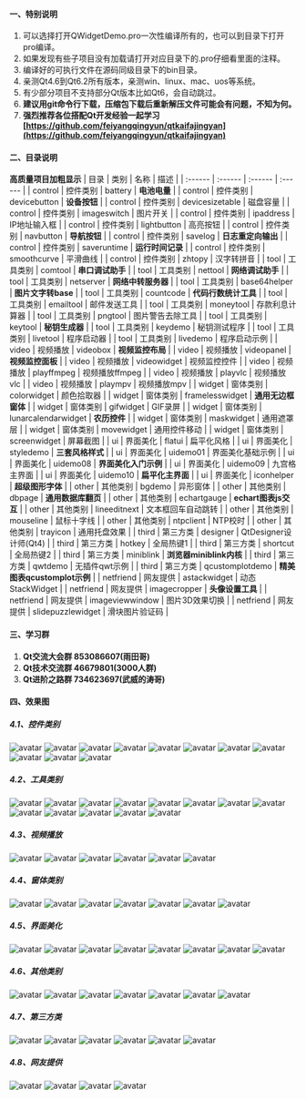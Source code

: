 ﻿#### 一、特别说明
1. 可以选择打开QWidgetDemo.pro一次性编译所有的，也可以到目录下打开pro编译。
2. 如果发现有些子项目没有加载请打开对应目录下的.pro仔细看里面的注释。
3. 编译好的可执行文件在源码同级目录下的bin目录。
4. 亲测Qt4.6到Qt6.2所有版本，亲测win、linux、mac、uos等系统。
5. 有少部分项目不支持部分Qt版本比如Qt6，会自动跳过。
6. **建议用git命令行下载，压缩包下载后重新解压文件可能会有问题，不知为何。**
8. **强烈推荐各位搭配Qt开发经验一起学习 [https://github.com/feiyangqingyun/qtkaifajingyan](https://github.com/feiyangqingyun/qtkaifajingyan)**

#### 二、目录说明
**高质量项目加粗显示**
| 目录 | 类别 | 名称 | 描述 |
| :------ | :------ | :------ | :------ |
| control | 控件类别 | battery | **电池电量** |
| control | 控件类别 | devicebutton | **设备按钮** |
| control | 控件类别 | devicesizetable | 磁盘容量 |
| control | 控件类别 | imageswitch | 图片开关 |
| control | 控件类别 | ipaddress | IP地址输入框 |
| control | 控件类别 | lightbutton | 高亮按钮 |
| control | 控件类别 | navbutton | **导航按钮** |
| control | 控件类别 | savelog | **日志重定向输出** |
| control | 控件类别 | saveruntime | **运行时间记录** |
| control | 控件类别 | smoothcurve | 平滑曲线 |
| control | 控件类别 | zhtopy | 汉字转拼音 |
| tool | 工具类别 | comtool | **串口调试助手** |
| tool | 工具类别 | nettool | **网络调试助手** |
| tool | 工具类别 | netserver | **网络中转服务器** |
| tool | 工具类别 | base64helper | **图片文字转base** |
| tool | 工具类别 | countcode | **代码行数统计工具** |
| tool | 工具类别 | emailtool | 邮件发送工具 |
| tool | 工具类别 | moneytool | 存款利息计算器 |
| tool | 工具类别 | pngtool | 图片警告去除工具 |
| tool | 工具类别 | keytool | **秘钥生成器** |
| tool | 工具类别 | keydemo | 秘钥测试程序 |
| tool | 工具类别 | livetool | 程序启动器 |
| tool | 工具类别 | livedemo | 程序启动示例 |
| video | 视频播放 | videobox | **视频监控布局** |
| video | 视频播放 | videopanel | **视频监控面板** |
| video | 视频播放 | videowidget | 视频监控控件 |
| video | 视频播放 | playffmpeg | 视频播放ffmpeg |
| video | 视频播放 | playvlc | 视频播放vlc |
| video | 视频播放 | plaympv | 视频播放mpv |
| widget | 窗体类别 | colorwidget | 颜色拾取器 |
| widget | 窗体类别 | framelesswidget | **通用无边框窗体** |
| widget | 窗体类别 | gifwidget | GIF录屏 |
| widget | 窗体类别 | lunarcalendarwidget | **农历控件** |
| widget | 窗体类别 | maskwidget | 通用遮罩层 |
| widget | 窗体类别 | movewidget | 通用控件移动 |
| widget | 窗体类别 | screenwidget | 屏幕截图 |
| ui | 界面美化 | flatui | 扁平化风格 |
| ui | 界面美化 | styledemo | **三套风格样式** |
| ui | 界面美化 | uidemo01 | 界面美化基础示例 |
| ui | 界面美化 | uidemo08 | **界面美化入门示例** |
| ui | 界面美化 | uidemo09 | 九宫格主界面 |
| ui | 界面美化 | uidemo10 | **扁平化主界面** |
| ui | 界面美化 | iconhelper | **超级图形字体** |
| other | 其他类别 | bgdemo | 异形窗体 |
| other | 其他类别 | dbpage | **通用数据库翻页** |
| other | 其他类别 | echartgauge | **echart图表js交互** |
| other | 其他类别 | lineeditnext | 文本框回车自动跳转 |
| other | 其他类别 | mouseline | 鼠标十字线 |
| other | 其他类别 | ntpclient | NTP校时 |
| other | 其他类别 | trayicon | 通用托盘效果 |
| third | 第三方类 | designer | QtDesigner设计师(Qt4) |
| third | 第三方类 | hotkey | 全局热键1 |
| third | 第三方类 | shortcut | 全局热键2 |
| third | 第三方类 | miniblink | **浏览器miniblink内核** |
| third | 第三方类 | qwtdemo | 无插件qwt示例 |
| third | 第三方类 | qcustomplotdemo | **精美图表qcustomplot示例** |
| netfriend | 网友提供 | astackwidget | 动态StackWidget |
| netfriend | 网友提供 | imagecropper | **头像设置工具** |
| netfriend | 网友提供 | imageviewwindow | 图片3D效果切换 |
| netfriend | 网友提供 | slidepuzzlewidget | 滑块图片验证码 |

#### 三、学习群
1. **Qt交流大会群 853086607(雨田哥)**
2. **Qt技术交流群 46679801(3000人群)**
3. **Qt进阶之路群 734623697(武威的涛哥)**

#### 四、效果图
##### 4.1、控件类别
![avatar](https://github.com/feiyangqingyun/QWidgetDemo/raw/master/control/0snap/battery.jpg)
![avatar](https://github.com/feiyangqingyun/QWidgetDemo/raw/master/control/0snap/devicebutton.jpg)
![avatar](https://github.com/feiyangqingyun/QWidgetDemo/raw/master/control/0snap/devicesizetable.jpg)
![avatar](https://github.com/feiyangqingyun/QWidgetDemo/raw/master/control/0snap/imageswitch.jpg)
![avatar](https://github.com/feiyangqingyun/QWidgetDemo/raw/master/control/0snap/ipaddress.jpg)
![avatar](https://github.com/feiyangqingyun/QWidgetDemo/raw/master/control/0snap/lightbutton.jpg)
![avatar](https://github.com/feiyangqingyun/QWidgetDemo/raw/master/control/0snap/navbutton.jpg)
![avatar](https://github.com/feiyangqingyun/QWidgetDemo/raw/master/control/0snap/savelog.jpg)
![avatar](https://github.com/feiyangqingyun/QWidgetDemo/raw/master/control/0snap/saveruntime.jpg)
![avatar](https://github.com/feiyangqingyun/QWidgetDemo/raw/master/control/0snap/smoothcurve.jpg)
![avatar](https://github.com/feiyangqingyun/QWidgetDemo/raw/master/control/0snap/zhtopy.jpg)

##### 4.2、工具类别
![avatar](https://github.com/feiyangqingyun/QWidgetDemo/raw/master/tool/0snap/comtool.jpg)
![avatar](https://github.com/feiyangqingyun/QWidgetDemo/raw/master/tool/0snap/nettool.jpg)
![avatar](https://github.com/feiyangqingyun/QWidgetDemo/raw/master/tool/0snap/netserver.jpg)
![avatar](https://github.com/feiyangqingyun/QWidgetDemo/raw/master/tool/0snap/netserver2.jpg)
![avatar](https://github.com/feiyangqingyun/QWidgetDemo/raw/master/tool/0snap/base64helper.jpg)
![avatar](https://github.com/feiyangqingyun/QWidgetDemo/raw/master/tool/0snap/countcode.jpg)
![avatar](https://github.com/feiyangqingyun/QWidgetDemo/raw/master/tool/0snap/emailtool.jpg)
![avatar](https://github.com/feiyangqingyun/QWidgetDemo/raw/master/tool/0snap/moneytool.jpg)
![avatar](https://github.com/feiyangqingyun/QWidgetDemo/raw/master/tool/0snap/pngtool.jpg)
![avatar](https://github.com/feiyangqingyun/QWidgetDemo/raw/master/tool/0snap/keytool.jpg)
![avatar](https://github.com/feiyangqingyun/QWidgetDemo/raw/master/tool/0snap/keydemo.jpg)
![avatar](https://github.com/feiyangqingyun/QWidgetDemo/raw/master/tool/0snap/livetool.jpg)
![avatar](https://github.com/feiyangqingyun/QWidgetDemo/raw/master/tool/0snap/livedemo.jpg)

##### 4.3、视频播放
![avatar](https://github.com/feiyangqingyun/QWidgetDemo/raw/master/video/0snap/videobox.jpg)
![avatar](https://github.com/feiyangqingyun/QWidgetDemo/raw/master/video/0snap/videopanel.jpg)
![avatar](https://github.com/feiyangqingyun/QWidgetDemo/raw/master/video/0snap/videowidget.jpg)
![avatar](https://github.com/feiyangqingyun/QWidgetDemo/raw/master/video/0snap/playffmpeg.jpg)
![avatar](https://github.com/feiyangqingyun/QWidgetDemo/raw/master/video/0snap/playvlc.jpg)
![avatar](https://github.com/feiyangqingyun/QWidgetDemo/raw/master/video/0snap/plaympv.jpg)

##### 4.4、窗体类别
![avatar](https://github.com/feiyangqingyun/QWidgetDemo/raw/master/widget/0snap/colorwidget.jpg)
![avatar](https://github.com/feiyangqingyun/QWidgetDemo/raw/master/widget/0snap/framelesswidget.jpg)
![avatar](https://github.com/feiyangqingyun/QWidgetDemo/raw/master/widget/0snap/gifwidget.jpg)
![avatar](https://github.com/feiyangqingyun/QWidgetDemo/raw/master/widget/0snap/lunarcalendarwidget.jpg)
![avatar](https://github.com/feiyangqingyun/QWidgetDemo/raw/master/widget/0snap/maskwidget.jpg)
![avatar](https://github.com/feiyangqingyun/QWidgetDemo/raw/master/widget/0snap/movewidget.jpg)
![avatar](https://github.com/feiyangqingyun/QWidgetDemo/raw/master/widget/0snap/screenwidget.jpg)

##### 4.5、界面美化
![avatar](https://github.com/feiyangqingyun/QWidgetDemo/raw/master/ui/0snap/flatui.jpg)
![avatar](https://github.com/feiyangqingyun/QWidgetDemo/raw/master/ui/0snap/styledemo.jpg)
![avatar](https://github.com/feiyangqingyun/QWidgetDemo/raw/master/ui/0snap/uidemo01.jpg)
![avatar](https://github.com/feiyangqingyun/QWidgetDemo/raw/master/ui/0snap/uidemo08.jpg)
![avatar](https://github.com/feiyangqingyun/QWidgetDemo/raw/master/ui/0snap/uidemo09.jpg)
![avatar](https://github.com/feiyangqingyun/QWidgetDemo/raw/master/ui/0snap/uidemo10.jpg)
![avatar](https://github.com/feiyangqingyun/QWidgetDemo/raw/master/ui/0snap/iconhelper1.jpg)
![avatar](https://github.com/feiyangqingyun/QWidgetDemo/raw/master/ui/0snap/iconhelper2.jpg)

##### 4.6、其他类别
![avatar](https://github.com/feiyangqingyun/QWidgetDemo/raw/master/other/0snap/bgdemo.jpg)
![avatar](https://github.com/feiyangqingyun/QWidgetDemo/raw/master/other/0snap/dbpage.jpg)
![avatar](https://github.com/feiyangqingyun/QWidgetDemo/raw/master/other/0snap/echartgauge.jpg)
![avatar](https://github.com/feiyangqingyun/QWidgetDemo/raw/master/other/0snap/lineeditnext.jpg)
![avatar](https://github.com/feiyangqingyun/QWidgetDemo/raw/master/other/0snap/mouseline.jpg)
![avatar](https://github.com/feiyangqingyun/QWidgetDemo/raw/master/other/0snap/ntpclient.jpg)
![avatar](https://github.com/feiyangqingyun/QWidgetDemo/raw/master/other/0snap/trayicon.jpg)

##### 4.7、第三方类
![avatar](https://github.com/feiyangqingyun/QWidgetDemo/raw/master/third/0snap/designer.jpg)
![avatar](https://github.com/feiyangqingyun/QWidgetDemo/raw/master/third/0snap/hotkey.jpg)
![avatar](https://github.com/feiyangqingyun/QWidgetDemo/raw/master/third/0snap/shortcut.jpg)
![avatar](https://github.com/feiyangqingyun/QWidgetDemo/raw/master/third/0snap/miniblink.jpg)
![avatar](https://github.com/feiyangqingyun/QWidgetDemo/raw/master/third/0snap/qwtdemo.jpg)
![avatar](https://github.com/feiyangqingyun/QWidgetDemo/raw/master/third/0snap/qcustomplotdemo.jpg)

##### 4.8、网友提供
![avatar](https://github.com/feiyangqingyun/QWidgetDemo/raw/master/netfriend/0snap/astackwidget.jpg)
![avatar](https://github.com/feiyangqingyun/QWidgetDemo/raw/master/netfriend/0snap/imagecropper.jpg)
![avatar](https://github.com/feiyangqingyun/QWidgetDemo/raw/master/netfriend/0snap/imageviewwindow.jpg)
![avatar](https://github.com/feiyangqingyun/QWidgetDemo/raw/master/netfriend/0snap/sliderpuzzlewidget.jpg)